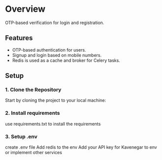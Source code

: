 # Overview

OTP-based verification for login and registration.

## Features

- OTP-based authentication for users.
- Signup and login based on mobile numbers.
- Redis is used as a cache and broker for Celery tasks.

## Setup

### 1. Clone the Repository

Start by cloning the project to your local machine:

### 2. Install requirements

use requirements.txt to install the requirements

### 3. Setup .env

create .env file
Add redis to the env
Add your API key for Kavenegar to env or implement other services
